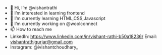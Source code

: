 - 👋 Hi, I’m @vishantrathi
- 👀 I’m interested in learning frontend
- 🌱 I’m currently learning HTML,CSS,Javascript
- 💞️ I’m currently working on @woolconnect
- 📫 How to reach me 
- LinkedIn: https://www.linkedin.com/in/vishant-rathi-b50a18236/
  Email: vishantrathigurjar@gmail.com
- Instagram: @ivishantchoudhary_

<!---
vishantrathi/vishantrathi is a ✨ special ✨ repository because its `README.md` (this file) appears on your GitHub profile.
You can click the Preview link to take a look at your changes.
--->
